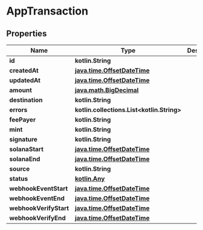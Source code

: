 
# AppTransaction

## Properties
Name | Type | Description | Notes
------------ | ------------- | ------------- | -------------
**id** | **kotlin.String** |  | 
**createdAt** | [**java.time.OffsetDateTime**](java.time.OffsetDateTime.md) |  | 
**updatedAt** | [**java.time.OffsetDateTime**](java.time.OffsetDateTime.md) |  | 
**amount** | [**java.math.BigDecimal**](java.math.BigDecimal.md) |  | 
**destination** | **kotlin.String** |  | 
**errors** | **kotlin.collections.List&lt;kotlin.String&gt;** |  | 
**feePayer** | **kotlin.String** |  | 
**mint** | **kotlin.String** |  | 
**signature** | **kotlin.String** |  | 
**solanaStart** | [**java.time.OffsetDateTime**](java.time.OffsetDateTime.md) |  | 
**solanaEnd** | [**java.time.OffsetDateTime**](java.time.OffsetDateTime.md) |  | 
**source** | **kotlin.String** |  | 
**status** | [**kotlin.Any**](.md) |  | 
**webhookEventStart** | [**java.time.OffsetDateTime**](java.time.OffsetDateTime.md) |  | 
**webhookEventEnd** | [**java.time.OffsetDateTime**](java.time.OffsetDateTime.md) |  | 
**webhookVerifyStart** | [**java.time.OffsetDateTime**](java.time.OffsetDateTime.md) |  | 
**webhookVerifyEnd** | [**java.time.OffsetDateTime**](java.time.OffsetDateTime.md) |  | 



